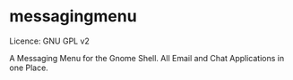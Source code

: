 messagingmenu
=============


Licence: GNU GPL v2

A Messaging Menu for the Gnome Shell. All Email and Chat Applications in one Place.
